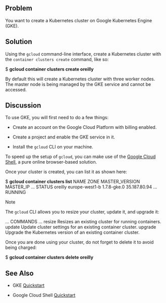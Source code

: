 ## Problem

You want to create a Kubernetes cluster on Google Kubernetes Engine (GKE).

## Solution

Using the `gcloud` command-line interface, create a Kubernetes cluster with the `container clusters create` command, like so:

$ **gcloud container clusters create oreilly**

By default this will create a Kubernetes cluster with three worker nodes. The master node is being managed by the GKE service and cannot be accessed.

## Discussion

To use GKE, you will first need to do a few things:

*   Create an account on the Google Cloud Platform with billing enabled.
    
*   Create a project and enable the GKE service in it.
    
*   Install the `gcloud` CLI on your machine.
    

To speed up the setup of `gcloud`, you can make use of the [Google Cloud Shell](https://cloud.google.com/shell/docs/), a pure online browser-based solution.

Once your cluster is created, you can list it as shown here:

$ **gcloud container clusters list**
NAME     ZONE            MASTER\_VERSION  MASTER\_IP     ...  STATUS
oreilly  europe-west1-b  1.7.8-gke.0     35.187.80.94  ...  RUNNING

Note

The `gcloud` CLI allows you to resize your cluster, update it, and upgrade it:

...
COMMANDS
...
     resize
        Resizes an existing cluster for running containers.
     update
        Update cluster settings for an existing container cluster.
     upgrade
        Upgrade the Kubernetes version of an existing container
        cluster.

Once you are done using your cluster, do not forget to delete it to avoid being charged:

$ **gcloud container clusters delete oreilly**

## See Also

*   GKE [Quickstart](https://cloud.google.com/container-engine/docs/quickstart)
    
*   Google Cloud Shell [Quickstart](https://cloud.google.com/shell/docs/quickstart)